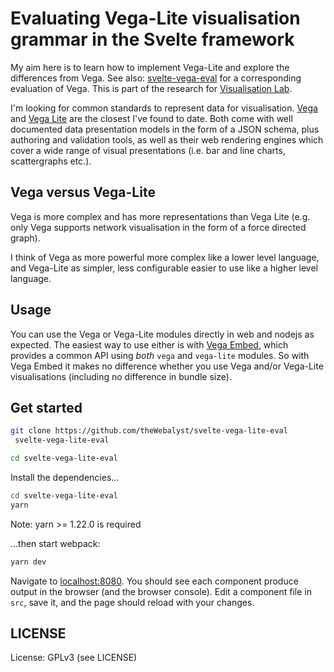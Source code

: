 # Evaluating Vega-Lite visualisation grammar in the Svelte framework

My aim here is to learn how to implement Vega-Lite and explore the differences 
from Vega. See also: [svelte-vega-eval](https://github.com/theWebalyst/svelte-vega-eval) for 
a corresponding evaluation of Vega. This is part of the research for 
[Visualisation Lab](https://github.com/theWebalyst/visualisation-lab).


I'm looking for common standards to represent data for visualisation. [Vega](https://vega.github.io/vega/) and [Vega Lite](https://vega.github.io/vega-lite/) are
the closest I've found to date. Both come with well documented data presentation models in the form of 
a JSON schema, plus authoring and validation tools, as well as their web
rendering engines which cover a wide range of visual presentations (i.e. bar and line charts, scattergraphs etc.).

## Vega versus Vega-Lite
	
Vega is more complex and has more representations than Vega Lite (e.g. only Vega supports
network visualisation in the form of a force directed graph). 

I think of Vega as more powerful more complex like a lower level language, and Vega-Lite as 
simpler, less configurable easier to use like a higher level language.

## Usage
You can use the Vega or Vega-Lite modules directly in web and nodejs as expected. The easiest way to
use either is with [Vega Embed](https://github.com/vega/vega-embed), which provides a common API using *both* `vega` and `vega-lite` modules. 
So with Vega Embed it makes no difference whether you use Vega and/or Vega-Lite 
visualisations (including no difference in bundle size).

## Get started

```bash
git clone https://github.com/theWebalyst/svelte-vega-lite-eval
 svelte-vega-lite-eval

cd svelte-vega-lite-eval
```

Install the dependencies...

```bash
cd svelte-vega-lite-eval
yarn
```
Note: yarn >= 1.22.0 is required

...then start webpack:

```bash
yarn dev
```

Navigate to [localhost:8080](http://localhost:8080). You should see each component produce output in the browser (and the browser console). Edit a component file in `src`, save it, and the page should reload with your changes.

## LICENSE

License: GPLv3 (see LICENSE)
